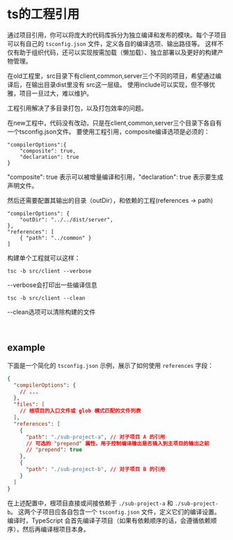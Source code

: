 # ts的工程引用
通过项目引用，你可以将庞大的代码库拆分为独立编译和发布的模块。每个子项目可以有自己的 `tsconfig.json` 文件，定义各自的编译选项、输出路径等。
这样不仅有助于组织代码，还可以实现按需加载（懒加载）、独立部署以及更好的构建产物管理。


在old工程里，src目录下有client,common,server三个不同的项目，希望通过编译后，在输出目录dist里没有
src这一层级。 使用include可以实现，但不够优雅，项目一旦过大，难以维护。

工程引用解决了多目录打包，以及打包效率的问题。

在new工程中，代码没有改动，只是在client,common,server三个目录下各自有一个tsconfig.json文件。
要使用工程引用，composite编译选项是必须的：
```
"compilerOptions":{
    "composite": true,
    "declaration": true
}
```
"composite": true 表示可以被增量编译和引用，"declaration": true 表示要生成声明文件。

然后还需要配置其输出的目录（outDir），和依赖的工程(references -> path)
```
"compilerOptions": {
    "outDir": "../../dist/server",
},
"references": [
    { "path": "../common" }
]
```

构建单个工程就可以这样：
```
tsc -b src/client --verbose
```
--verbose会打印出一些编译信息
```
tsc -b src/client --clean
```
--clean选项可以清除构建的文件

<br>

## example
下面是一个简化的 `tsconfig.json` 示例，展示了如何使用 `references` 字段：
```json
{
  "compilerOptions": {
    // ...
  },
  "files": [
    // 根项目的入口文件或 glob 模式匹配的文件列表
  ],
  "references": [
    {
      "path": "./sub-project-a", // 对子项目 A 的引用
      // 可选的 "prepend" 属性，用于控制编译输出是否插入到主项目的输出之前
      // "prepend": true
    },
    {
      "path": "./sub-project-b", // 对子项目 B 的引用
    }
  ]
}
```
在上述配置中，根项目直接或间接依赖于 `./sub-project-a` 和 `./sub-project-b`。
这两个子项目应各自包含一个 `tsconfig.json` 文件，定义它们的编译设置。
编译时，TypeScript 会首先编译子项目（如果有依赖顺序的话，会遵循依赖顺序），然后再编译根项目本身。
